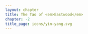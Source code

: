 ```yaml
---
layout: chapter
title: The Tao of <em>Eastwood</em>
chapter: -2
title_page: icons/yin-yang.svg
---
```

